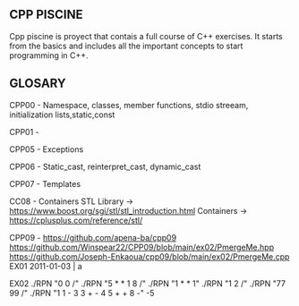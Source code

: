 ## CPP PISCINE ##
Cpp piscine is proyect that contais a full course of C++ exercises.
It starts from the basics and includes all the important concepts to start programming in C++.

## GLOSARY ##
CPP00 - Namespace, classes, member functions, stdio streeam, initialization lists,static,const

CPP01 - 

CPP05 - Exceptions

CPP06 - Static_cast, reinterpret_cast, dynamic_cast

CPP07 - Templates

CC08 - Containers
STL Library -> https://www.boost.org/sgi/stl/stl_introduction.html
Containers -> https://cplusplus.com/reference/stl/

CPP09 - https://github.com/apena-ba/cpp09
        https://github.com/Winspear22/CPP09/blob/main/ex02/PmergeMe.hpp
        https://github.com/Joseph-Enkaoua/cpp09/blob/main/ex02/PmergeMe.cpp
EX01
         2011-01-03 | a

EX02
        ./RPN "0 0 /"
        ./RPN "5 * * 1 8 /"
        ./RPN "1 * * 1"
        ./RPN "1 2 /"
        ./RPN "77 99 /"
        ./RPN "1 1 - 3 3 + - 4 5 + + 8 -" -5